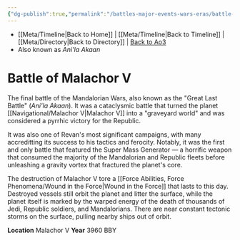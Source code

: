 ```yaml
---
{"dg-publish":true,"permalink":"/battles-major-events-wars-eras/battle-of-malachor-v/","dgHomeLink":false}
---
```


- [[Meta/Timeline\|Back to Home]] | [[Meta/Timeline\|Back to Timeline]] | [[Meta/Directory\|Back to Directory]] | [Back to Ao3](https://archiveofourown.org/works/19334440/chapters/45992584)
- Also known as *Ani'la Akaan*

# Battle of Malachor V
The final battle of the Mandalorian Wars, also known as the "Great Last Battle" (*Ani'la Akaan*). It was a cataclysmic battle that turned the planet [[Navigational/Malachor V\|Malachor V]] into a "graveyard world" and was considered a pyrrhic victory for the Republic.

It was also one of Revan's most significant campaigns, with many accreditting its success to his tactics and ferocity. Notably, it was the first and only battle that featured the Super Mass Generator — a horrific weapon that consumed the majority of the Mandalorian and Republic fleets before unleashing a gravity vortex that fractured the planet's core. 

The destruction of Malachor V tore a [[Force Abilities, Force Phenomena/Wound in the Force\|Wound in the Force]] that lasts to this day. Destroyed vessels still orbit the planet and litter the surface, while the planet itself is marked by the warped energy of the death of thousands of Jedi, Republic soldiers, and Mandalorians. There are near constant tectonic storms on the surface, pulling nearby ships out of orbit. 

**Location** Malachor V
**Year** 3960 BBY